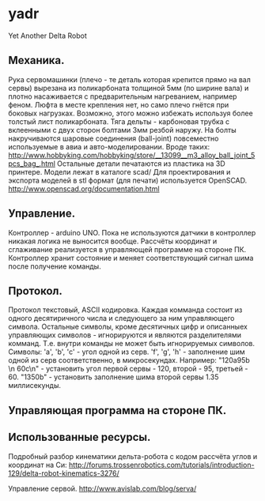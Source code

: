 yadr
====

Yet Another Delta Robot



Механика.
---------

Рука сервомашинки (плечо - те деталь которая крепится прямо на вал сервы)
вырезана из поликарбоната толщиной 5мм (по ширине вала) и плотно насаживается
с предварительным нагреванием, например феном.
Люфта в месте крепления нет, но само плечо гнётся при боковых нагрузках.
Возможно, этого можно избежать используя более толстый лист поликарбоната.
Тяга дельты - карбоновая трубка с вклеенными с двух сторон болтами 3мм резбой
наружу.
На болты накручиваются шаровые соединения (ball-joint)
повсеместно используемые в авиа и авто-моделировании. Вроде таких:
http://www.hobbyking.com/hobbyking/store/__13099__m3_alloy_ball_joint_5pcs_bag_.html
Остальные детали печатаются из пластика на 3D принтере.
Модели лежат в каталоге scad/
Для проектирования и экспорта моделей в stl формат (для печати) используется OpenSCAD.
http://www.openscad.org/documentation.html


Управление.
-----------

Контроллер - arduino UNO.
Пока не используются датчики в контроллер никакая логика не выносится вообще.
Рассчёты координат и сглаживание реализуется в управляющей программе на
стороне ПК.
Контроллер хранит состояние и меняет соответствующий сигнал шима после
получение команды.

Протокол.
---------

Протокол текстовый, ASCII кодировка.
Каждая комманда состоит из одного десятиричного числа и следующего за ним
управляющего символа. Остальные символы, кроме десятичных цифр и описанныех управляющих
символов - игнорируются и являются разделителями комманд.
Т.е. внутри команды не может быть игнорируемых символов.
Символы:
'a', 'b', 'c' - угол одной из серв.
'f', 'g', 'h' - заполнение шим одной из серв соответственно, в микросекундах.
Например:
"120a95b  \n 60c\n" - установить угол первой сервы - 120, второй - 95, третьей - 60.
"1350b" - установить заполнение шима второй сервы 1.35 миллисекунды.


Управляющая программа на стороне ПК.
------------------------------------


Использованные ресурсы.
-----------------------

Подробный разбор кинематики дельта-робота с кодом рассчёта углов и координат на Си:
http://forums.trossenrobotics.com/tutorials/introduction-129/delta-robot-kinematics-3276/

Управление сервой.
http://www.avislab.com/blog/serva/




